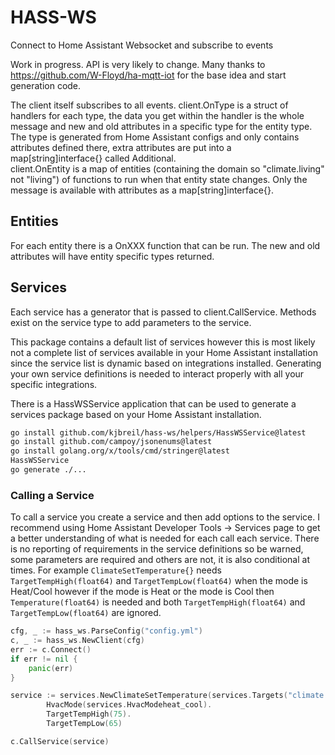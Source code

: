 # HASS-WS

Connect to Home Assistant Websocket and subscribe to events

Work in progress. API is very likely to change. Many thanks to https://github.com/W-Floyd/ha-mqtt-iot for the base idea and start generation code.

The client itself subscribes to all events. 
client.OnType is a struct of handlers for each type, the data you get within the handler is the whole message and new and old attributes in a specific type for the entity type. The type is generated from Home Assistant configs and only contains attributes defined there, extra attributes are put into a map[string]interface{} called Additional.  
client.OnEntity is a map of entities (containing the domain so "climate.living" not "living") of functions to run when that entity state changes. Only the message is available with attributes as a map[string]interface{}.

## Entities
For each entity there is a OnXXX function that can be run. The new and old attributes will have entity specific types returned.

## Services
Each service has a generator that is passed to client.CallService. Methods exist on the service type to add parameters to the service.

 This package contains a default list of services however this is most likely not a complete list of services available in your Home Assistant installation since the service list is dynamic based on integrations installed. Generating your own service definitions is needed to interact properly with all your specific integrations. 

There is a HassWSService application that can be used to generate a services package based on your Home Assistant installation.
```bash
go install github.com/kjbreil/hass-ws/helpers/HassWSService@latest
go install github.com/campoy/jsonenums@latest
go install golang.org/x/tools/cmd/stringer@latest
HassWSService
go generate ./...
```

### Calling a Service
To call a service you create a service and then add options to the service. I recommend using Home Assistant Developer Tools -> Services page to get a better understanding of what is needed for each call each service. There is no reporting of requirements in the service definitions so be warned, some parameters are required and others are not, it is also conditional at times. For example `ClimateSetTemperature{}` needs `TargetTempHigh(float64)` and `TargetTempLow(float64)` when the mode is Heat/Cool however if the mode is Heat or the mode is Cool then `Temperature(float64)` is needed and both `TargetTempHigh(float64)` and `TargetTempLow(float64)` are ignored.
```go
cfg, _ := hass_ws.ParseConfig("config.yml")
c, _ := hass_ws.NewClient(cfg)
err := c.Connect()
if err != nil {
    panic(err)
}

service := services.NewClimateSetTemperature(services.Targets("climate.kitchen")).
		HvacMode(services.HvacModeheat_cool).
		TargetTempHigh(75).
		TargetTempLow(65)

c.CallService(service)
```